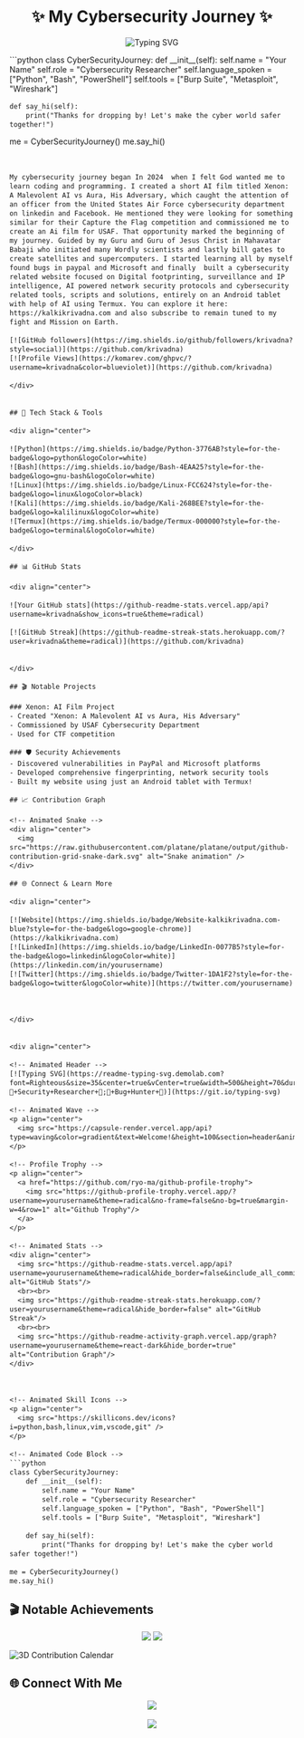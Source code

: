 <div align="center">

# ✨ My Cybersecurity Journey ✨

![Typing SVG](https://readme-typing-svg.demolab.com?font=Fira+Code&pause=1000&color=2C96F7&center=true&vCenter=true&width=500&lines=Cybersecurity+Researcher;Bug+Hunter;AI+%26+Security+Enthusiast)

</div>
```python
class CyberSecurityJourney:
    def __init__(self):
        self.name = "Your Name"
        self.role = "Cybersecurity Researcher"
        self.language_spoken = ["Python", "Bash", "PowerShell"]
        self.tools = ["Burp Suite", "Metasploit", "Wireshark"]
        
    def say_hi(self):
        print("Thanks for dropping by! Let's make the cyber world safer together!")

me = CyberSecurityJourney()
me.say_hi()
```


My cybersecurity journey began In 2024  when I felt God wanted me to learn coding and programming. I created a short AI film titled Xenon: A Malevolent AI vs Aura, His Adversary, which caught the attention of an officer from the United States Air Force cybersecurity department on linkedin and Facebook. He mentioned they were looking for something similar for their Capture the Flag competition and commissioned me to create an Ai film for USAF. That opportunity marked the beginning of my journey. Guided by my Guru and Guru of Jesus Christ in Mahavatar Babaji who initiated many Wordly scientists and lastly bill gates to create satellites and supercomputers. I started learning all by myself found bugs in paypal and Microsoft and finally  built a cybersecurity related website focused on Digital footprinting, surveillance and IP intelligence, AI powered network security protocols and cybersecurity related tools, scripts and solutions, entirely on an Android tablet with help of AI using Termux. You can explore it here: https://kalkikrivadna.com and also subscribe to remain tuned to my fight and Mission on Earth. 

[![GitHub followers](https://img.shields.io/github/followers/krivadna?style=social)](https://github.com/krivadna)
[![Profile Views](https://komarev.com/ghpvc/?username=krivadna&color=blueviolet)](https://github.com/krivadna)

</div>


## 🚀 Tech Stack & Tools

<div align="center">

![Python](https://img.shields.io/badge/Python-3776AB?style=for-the-badge&logo=python&logoColor=white)
![Bash](https://img.shields.io/badge/Bash-4EAA25?style=for-the-badge&logo=gnu-bash&logoColor=white)
![Linux](https://img.shields.io/badge/Linux-FCC624?style=for-the-badge&logo=linux&logoColor=black)
![Kali](https://img.shields.io/badge/Kali-268BEE?style=for-the-badge&logo=kalilinux&logoColor=white)
![Termux](https://img.shields.io/badge/Termux-000000?style=for-the-badge&logo=terminal&logoColor=white)

</div>

## 📊 GitHub Stats

<div align="center">

![Your GitHub stats](https://github-readme-stats.vercel.app/api?username=krivadna&show_icons=true&theme=radical)

[![GitHub Streak](https://github-readme-streak-stats.herokuapp.com/?user=krivadna&theme=radical)](https://github.com/krivadna)


</div>

## 🎬 Notable Projects

### Xenon: AI Film Project
- Created "Xenon: A Malevolent AI vs Aura, His Adversary"
- Commissioned by USAF Cybersecurity Department
- Used for CTF competition

### 🛡️ Security Achievements
- Discovered vulnerabilities in PayPal and Microsoft platforms
- Developed comprehensive fingerprinting, network security tools
- Built my website using just an Android tablet with Termux!

## 📈 Contribution Graph

<!-- Animated Snake -->
<div align="center">
  <img src="https://raw.githubusercontent.com/platane/platane/output/github-contribution-grid-snake-dark.svg" alt="Snake animation" />
</div>

## 🌐 Connect & Learn More

<div align="center">

[![Website](https://img.shields.io/badge/Website-kalkikrivadna.com-blue?style=for-the-badge&logo=google-chrome)](https://kalkikrivadna.com)
[![LinkedIn](https://img.shields.io/badge/LinkedIn-0077B5?style=for-the-badge&logo=linkedin&logoColor=white)](https://linkedin.com/in/yourusername)
[![Twitter](https://img.shields.io/badge/Twitter-1DA1F2?style=for-the-badge&logo=twitter&logoColor=white)](https://twitter.com/yourusername)



</div>


<div align="center">

<!-- Animated Header -->
[![Typing SVG](https://readme-typing-svg.demolab.com?font=Righteous&size=35&center=true&vCenter=true&width=500&height=70&duration=4000&lines=✨+The+Cybersecurity+Journey+✨;🔐+Security+Researcher+🔐;🌟+Bug+Hunter+🌟)](https://git.io/typing-svg)

<!-- Animated Wave -->
<p align="center">
  <img src="https://capsule-render.vercel.app/api?type=waving&color=gradient&text=Welcome!&height=100&section=header&animation=twinkling"/>
</p>

<!-- Profile Trophy -->
<p align="center">
  <a href="https://github.com/ryo-ma/github-profile-trophy">
    <img src="https://github-profile-trophy.vercel.app/?username=yourusername&theme=radical&no-frame=false&no-bg=true&margin-w=4&row=1" alt="Github Trophy"/>
  </a>
</p>

<!-- Animated Stats -->
<div align="center">
  <img src="https://github-readme-stats.vercel.app/api?username=yourusername&theme=radical&hide_border=false&include_all_commits=true&count_private=true" alt="GitHub Stats"/>
  <br><br>
  <img src="https://github-readme-streak-stats.herokuapp.com/?user=yourusername&theme=radical&hide_border=false" alt="GitHub Streak"/>
  <br><br>
  <img src="https://github-readme-activity-graph.vercel.app/graph?username=yourusername&theme=react-dark&hide_border=true" alt="Contribution Graph"/>
</div>



<!-- Animated Skill Icons -->
<p align="center">
  <img src="https://skillicons.dev/icons?i=python,bash,linux,vim,vscode,git" />
</p>

<!-- Animated Code Block -->
```python
class CyberSecurityJourney:
    def __init__(self):
        self.name = "Your Name"
        self.role = "Cybersecurity Researcher"
        self.language_spoken = ["Python", "Bash", "PowerShell"]
        self.tools = ["Burp Suite", "Metasploit", "Wireshark"]
        
    def say_hi(self):
        print("Thanks for dropping by! Let's make the cyber world safer together!")

me = CyberSecurityJourney()
me.say_hi()
```

## 🎬 Notable Achievements

<!-- Gradient Badges -->
<p align="center">
  <img src="https://img.shields.io/badge/USAF_Project-Xenon_AI_Film-gradient?style=for-the-badge&logo=apple-arcade&logoColor=white"/>
  <img src="https://img.shields.io/badge/Bug_Hunter-PayPal_&_Microsoft-gradient?style=for-the-badge&logo=hackerrank&logoColor=white"/>
</p>

<!-- 3D Contribution Calendar -->
![3D Contribution Calendar](https://activity-graph.herokuapp.com/graph?username=krivadna&bg_color=1F222E&color=F8D866&line=F85D7F&point=FFFFFF&hide_border=true)

## 🌐 Connect With Me

<div align="center">
  <a href="https://kalkikrivadna.com">
    <img src="https://img.shields.io/badge/Website-kalkikrivadna.com-blue?style=for-the-badge&logo=google-chrome&logoColor=white"/>
  </a>
</div>

<!-- Animated Footer -->
<p align="center">
  <img src="https://capsule-render.vercel.app/api?type=waving&color=gradient&height=100&section=footer&animation=twinkling"/>
</p>


</div>
